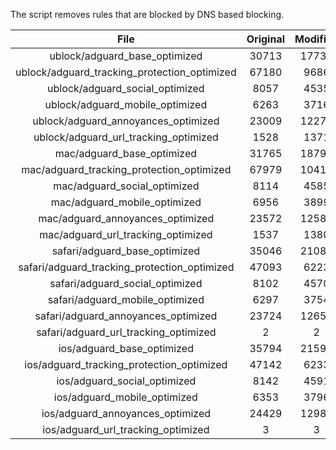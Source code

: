 The script removes rules that are blocked by DNS based blocking.


| File | Original | Modified |
|:----:|:-----:|:-----:|
| ublock/adguard_base_optimized | 30713 | 17734 |
| ublock/adguard_tracking_protection_optimized | 67180 | 9686 |
| ublock/adguard_social_optimized | 8057 | 4535 |
| ublock/adguard_mobile_optimized | 6263 | 3716 |
| ublock/adguard_annoyances_optimized | 23009 | 12272 |
| ublock/adguard_url_tracking_optimized | 1528 | 1371 |
| mac/adguard_base_optimized | 31765 | 18796 |
| mac/adguard_tracking_protection_optimized | 67979 | 10415 |
| mac/adguard_social_optimized | 8114 | 4585 |
| mac/adguard_mobile_optimized | 6956 | 3899 |
| mac/adguard_annoyances_optimized | 23572 | 12581 |
| mac/adguard_url_tracking_optimized | 1537 | 1380 |
| safari/adguard_base_optimized | 35046 | 21084 |
| safari/adguard_tracking_protection_optimized | 47093 | 6223 |
| safari/adguard_social_optimized | 8102 | 4570 |
| safari/adguard_mobile_optimized | 6297 | 3754 |
| safari/adguard_annoyances_optimized | 23724 | 12658 |
| safari/adguard_url_tracking_optimized | 2 | 2 |
| ios/adguard_base_optimized | 35794 | 21590 |
| ios/adguard_tracking_protection_optimized | 47142 | 6233 |
| ios/adguard_social_optimized | 8142 | 4591 |
| ios/adguard_mobile_optimized | 6353 | 3796 |
| ios/adguard_annoyances_optimized | 24429 | 12989 |
| ios/adguard_url_tracking_optimized | 3 | 3 |